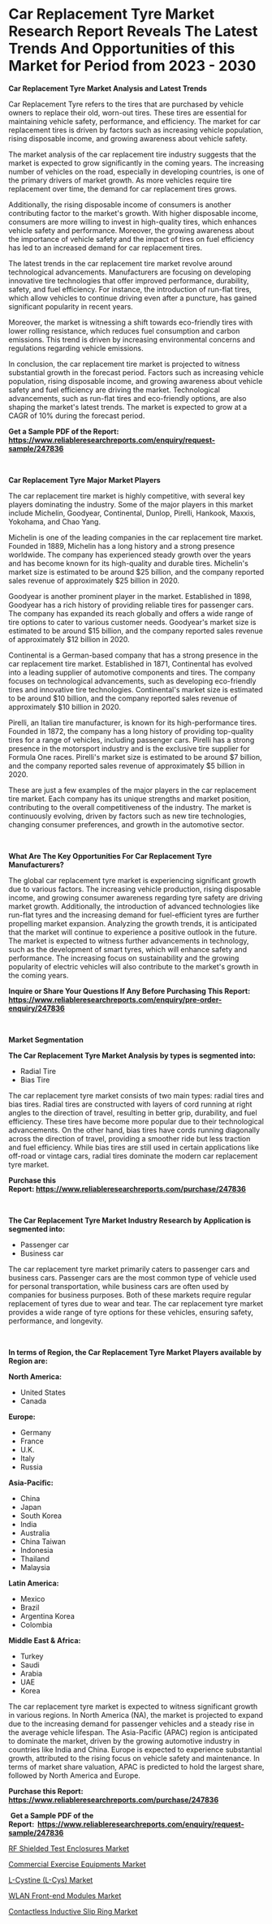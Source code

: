 <p><h1>Car Replacement Tyre Market Research Report Reveals The Latest Trends And Opportunities of this Market for Period from 2023 - 2030</h1></p><p><strong>Car Replacement Tyre Market Analysis and Latest Trends</strong></p>
<p><p>Car Replacement Tyre refers to the tires that are purchased by vehicle owners to replace their old, worn-out tires. These tires are essential for maintaining vehicle safety, performance, and efficiency. The market for car replacement tires is driven by factors such as increasing vehicle population, rising disposable income, and growing awareness about vehicle safety.</p><p>The market analysis of the car replacement tire industry suggests that the market is expected to grow significantly in the coming years. The increasing number of vehicles on the road, especially in developing countries, is one of the primary drivers of market growth. As more vehicles require tire replacement over time, the demand for car replacement tires grows.</p><p>Additionally, the rising disposable income of consumers is another contributing factor to the market's growth. With higher disposable income, consumers are more willing to invest in high-quality tires, which enhances vehicle safety and performance. Moreover, the growing awareness about the importance of vehicle safety and the impact of tires on fuel efficiency has led to an increased demand for car replacement tires.</p><p>The latest trends in the car replacement tire market revolve around technological advancements. Manufacturers are focusing on developing innovative tire technologies that offer improved performance, durability, safety, and fuel efficiency. For instance, the introduction of run-flat tires, which allow vehicles to continue driving even after a puncture, has gained significant popularity in recent years.</p><p>Moreover, the market is witnessing a shift towards eco-friendly tires with lower rolling resistance, which reduces fuel consumption and carbon emissions. This trend is driven by increasing environmental concerns and regulations regarding vehicle emissions.</p><p>In conclusion, the car replacement tire market is projected to witness substantial growth in the forecast period. Factors such as increasing vehicle population, rising disposable income, and growing awareness about vehicle safety and fuel efficiency are driving the market. Technological advancements, such as run-flat tires and eco-friendly options, are also shaping the market's latest trends. The market is expected to grow at a CAGR of 10% during the forecast period.</p></p>
<p><strong>Get a Sample PDF of the Report:&nbsp; <a href="https://www.reliableresearchreports.com/enquiry/request-sample/247836">https://www.reliableresearchreports.com/enquiry/request-sample/247836</a></strong></p>
<p>&nbsp;</p>
<p><strong>Car Replacement Tyre Major Market Players</strong></p>
<p><p>The car replacement tire market is highly competitive, with several key players dominating the industry. Some of the major players in this market include Michelin, Goodyear, Continental, Dunlop, Pirelli, Hankook, Maxxis, Yokohama, and Chao Yang.</p><p>Michelin is one of the leading companies in the car replacement tire market. Founded in 1889, Michelin has a long history and a strong presence worldwide. The company has experienced steady growth over the years and has become known for its high-quality and durable tires. Michelin's market size is estimated to be around $25 billion, and the company reported sales revenue of approximately $25 billion in 2020.</p><p>Goodyear is another prominent player in the market. Established in 1898, Goodyear has a rich history of providing reliable tires for passenger cars. The company has expanded its reach globally and offers a wide range of tire options to cater to various customer needs. Goodyear's market size is estimated to be around $15 billion, and the company reported sales revenue of approximately $12 billion in 2020.</p><p>Continental is a German-based company that has a strong presence in the car replacement tire market. Established in 1871, Continental has evolved into a leading supplier of automotive components and tires. The company focuses on technological advancements, such as developing eco-friendly tires and innovative tire technologies. Continental's market size is estimated to be around $10 billion, and the company reported sales revenue of approximately $10 billion in 2020.</p><p>Pirelli, an Italian tire manufacturer, is known for its high-performance tires. Founded in 1872, the company has a long history of providing top-quality tires for a range of vehicles, including passenger cars. Pirelli has a strong presence in the motorsport industry and is the exclusive tire supplier for Formula One races. Pirelli's market size is estimated to be around $7 billion, and the company reported sales revenue of approximately $5 billion in 2020.</p><p>These are just a few examples of the major players in the car replacement tire market. Each company has its unique strengths and market position, contributing to the overall competitiveness of the industry. The market is continuously evolving, driven by factors such as new tire technologies, changing consumer preferences, and growth in the automotive sector.</p></p>
<p>&nbsp;</p>
<p><strong>What Are The Key Opportunities For Car Replacement Tyre Manufacturers?</strong></p>
<p><p>The global car replacement tyre market is experiencing significant growth due to various factors. The increasing vehicle production, rising disposable income, and growing consumer awareness regarding tyre safety are driving market growth. Additionally, the introduction of advanced technologies like run-flat tyres and the increasing demand for fuel-efficient tyres are further propelling market expansion. Analyzing the growth trends, it is anticipated that the market will continue to experience a positive outlook in the future. The market is expected to witness further advancements in technology, such as the development of smart tyres, which will enhance safety and performance. The increasing focus on sustainability and the growing popularity of electric vehicles will also contribute to the market's growth in the coming years.</p></p>
<p><strong>Inquire or Share Your Questions If Any Before Purchasing This Report: <a href="https://www.reliableresearchreports.com/enquiry/pre-order-enquiry/247836">https://www.reliableresearchreports.com/enquiry/pre-order-enquiry/247836</a></strong></p>
<p>&nbsp;</p>
<p><strong>Market Segmentation</strong></p>
<p><strong>The Car Replacement Tyre Market Analysis by types is segmented into:</strong></p>
<p><ul><li>Radial Tire</li><li>Bias Tire</li></ul></p>
<p><p>The car replacement tyre market consists of two main types: radial tires and bias tires. Radial tires are constructed with layers of cord running at right angles to the direction of travel, resulting in better grip, durability, and fuel efficiency. These tires have become more popular due to their technological advancements. On the other hand, bias tires have cords running diagonally across the direction of travel, providing a smoother ride but less traction and fuel efficiency. While bias tires are still used in certain applications like off-road or vintage cars, radial tires dominate the modern car replacement tyre market.</p></p>
<p><strong>Purchase this Report:&nbsp;<a href="https://www.reliableresearchreports.com/purchase/247836">https://www.reliableresearchreports.com/purchase/247836</a></strong></p>
<p>&nbsp;</p>
<p><strong>The Car Replacement Tyre Market Industry Research by Application is segmented into:</strong></p>
<p><ul><li>Passenger car</li><li>Business car</li></ul></p>
<p><p>The car replacement tyre market primarily caters to passenger cars and business cars. Passenger cars are the most common type of vehicle used for personal transportation, while business cars are often used by companies for business purposes. Both of these markets require regular replacement of tyres due to wear and tear. The car replacement tyre market provides a wide range of tyre options for these vehicles, ensuring safety, performance, and longevity.</p></p>
<p>&nbsp;</p>
<p><strong>In terms of Region, the Car Replacement Tyre Market Players available by Region are:</strong></p>
<p>
    <p> <strong> North America: </strong>
        <ul>
            <li>United States</li>
            <li>Canada</li>
        </ul>
        </p> 
    <p> <strong> Europe: </strong>
        <ul>
            <li>Germany</li>
            <li>France</li>
            <li>U.K.</li>
            <li>Italy</li>
            <li>Russia</li>
        </ul>
        </p> 
    <p> <strong> Asia-Pacific: </strong>
        <ul>
            <li>China</li>
            <li>Japan</li>
            <li>South Korea</li>
            <li>India</li>
            <li>Australia</li>
            <li>China Taiwan</li>
            <li>Indonesia</li>
            <li>Thailand</li>
            <li>Malaysia</li>
        </ul>
        </p> 
    <p> <strong> Latin America: </strong>
        <ul>
            <li>Mexico</li>
            <li>Brazil</li>
            <li>Argentina Korea</li>
            <li>Colombia</li>
        </ul>
        </p> 
    <p> <strong> Middle East & Africa: </strong>
        <ul>
            <li>Turkey</li>
            <li>Saudi</li>
            <li>Arabia</li>
            <li>UAE</li>
            <li>Korea</li>
        </ul>
    </p>
    </p>
<p><p>The car replacement tyre market is expected to witness significant growth in various regions. In North America (NA), the market is projected to expand due to the increasing demand for passenger vehicles and a steady rise in the average vehicle lifespan. The Asia-Pacific (APAC) region is anticipated to dominate the market, driven by the growing automotive industry in countries like India and China. Europe is expected to experience substantial growth, attributed to the rising focus on vehicle safety and maintenance. In terms of market share valuation, APAC is predicted to hold the largest share, followed by North America and Europe.</p></p>
<p><strong>Purchase this Report: <a href="https://www.reliableresearchreports.com/purchase/247836">https://www.reliableresearchreports.com/purchase/247836</a></strong></p>
<p>&nbsp;<strong>Get a Sample PDF of the Report:&nbsp;&nbsp;<a href="https://www.reliableresearchreports.com/enquiry/request-sample/247836">https://www.reliableresearchreports.com/enquiry/request-sample/247836</a></strong></p>
<p><strong></strong></p>
<p><p><a href="https://www.linkedin.com/pulse/rf-shielded-test-enclosures-market-size-share-amp-trends-pjgke/">RF Shielded Test Enclosures Market</a></p><p><a href="https://github.com/prosalinda88/Market-Research-Report-List-1/blob/main/commercial-exercise-equipments-market.md">Commercial Exercise Equipments Market</a></p><p><a href="https://medium.com/@raygrimes1999/analyzing-l-cystine-l-cys-market-global-industry-perspective-and-forecast-2023-to-2030-f74ef1a214bc">L-Cystine (L-Cys) Market</a></p><p><a href="https://www.linkedin.com/pulse/wlan-front-end-modules-market-size-share-amp-trends-analysis-h8fee/">WLAN Front-end Modules Market</a></p><p><a href="https://github.com/amae102299/Market-Research-Report-List-1/blob/main/contactless-inductive-slip-ring-market.md">Contactless Inductive Slip Ring Market</a></p></p>